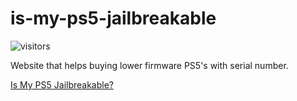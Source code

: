 # is-my-ps5-jailbreakable

![visitors](https://visitor-badge.deta.dev/badge?page_id=kemalsanli.is-my-ps5-jailbreakable&left_color=red&right_color=green)

Website that helps buying lower firmware PS5's with serial number.

[Is My PS5 Jailbreakable?](https://kemalsanli.github.io/is-my-ps5-jailbreakable/)
